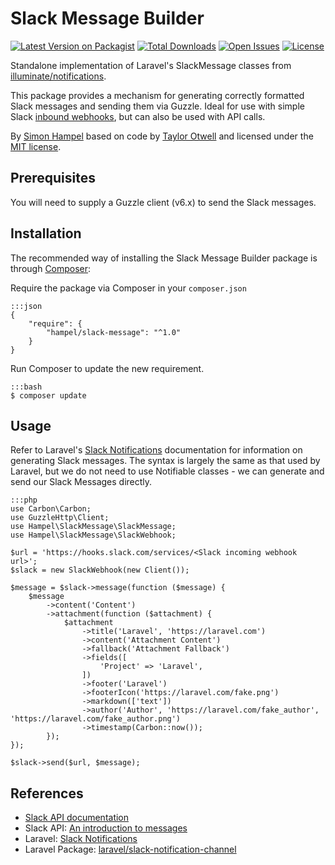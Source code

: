 Slack Message Builder
=====================

[![Latest Version on Packagist](https://img.shields.io/packagist/v/hampel/slack-message.svg?style=flat-square)](https://packagist.org/packages/hampel/slack-message)
[![Total Downloads](https://img.shields.io/packagist/dt/hampel/slack-message.svg?style=flat-square)](https://packagist.org/packages/hampel/slack-message)
[![Open Issues](https://img.shields.io/github/issues-raw/hampel/slack-message.svg?style=flat-square)](https://github.com/hampel/slack-message/issues)
[![License](https://img.shields.io/packagist/l/hampel/slack-message.svg?style=flat-square)](https://packagist.org/packages/hampel/slack-message)

Standalone implementation of Laravel's SlackMessage classes from 
[illuminate/notifications](https://github.com/illuminate/notifications).

This package provides a mechanism for generating correctly formatted Slack messages and sending them via Guzzle. Ideal 
for use with simple Slack [inbound webhooks](https://api.slack.com/incoming-webhooks), but can also be used with API 
calls.

By [Simon Hampel](https://twitter.com/SimonHampel) based on code by [Taylor Otwell](mailto:taylor@laravel.com) and licensed 
under the [MIT license](https://opensource.org/licenses/MIT).

Prerequisites
-------------

You will need to supply a Guzzle client (v6.x) to send the Slack messages.

Installation
------------

The recommended way of installing the Slack Message Builder package is through [Composer](http://getcomposer.org):

Require the package via Composer in your `composer.json`

    :::json
    {
        "require": {
            "hampel/slack-message": "^1.0"
        }
    }

Run Composer to update the new requirement.

    :::bash
    $ composer update

Usage
-----

Refer to Laravel's [Slack Notifications](https://laravel.com/docs/6.x/notifications#slack-notifications) documentation 
for information on generating Slack messages. The syntax is largely the same as that used by Laravel, but we do not 
need to use Notifiable classes - we can generate and send our Slack Messages directly.

	:::php
	use Carbon\Carbon;
	use GuzzleHttp\Client;
	use Hampel\SlackMessage\SlackMessage;
	use Hampel\SlackMessage\SlackWebhook;
	
	$url = 'https://hooks.slack.com/services/<Slack incoming webhook url>';
	$slack = new SlackWebhook(new Client());
	
	$message = $slack->message(function ($message) {
		$message
			->content('Content')
			->attachment(function ($attachment) {
				$attachment
					->title('Laravel', 'https://laravel.com')
					->content('Attachment Content')
					->fallback('Attachment Fallback')
					->fields([
						'Project' => 'Laravel',
					])
					->footer('Laravel')
					->footerIcon('https://laravel.com/fake.png')
					->markdown(['text'])
					->author('Author', 'https://laravel.com/fake_author', 'https://laravel.com/fake_author.png')
					->timestamp(Carbon::now());
			});
	});
	
	$slack->send($url, $message);

References
----------

* [Slack API documentation](https://api.slack.com/)
* Slack API: [An introduction to messages](https://api.slack.com/docs/messages)
* Laravel: [Slack Notifications](https://laravel.com/docs/6.x/notifications#slack-notifications)
* Laravel Package: [laravel/slack-notification-channel](https://github.com/laravel/slack-notification-channel) 
